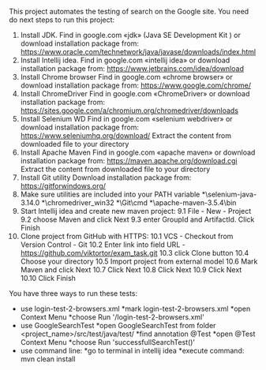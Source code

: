 This project automates the testing of search on the Google site.
You need do next steps to run this project:
1. Install JDK.
Find in google.com «jdk» (Java SE Development Kit ) or download installation package from: https://www.oracle.com/technetwork/java/javase/downloads/index.html
2. Install Intellij idea.
Find in google.com «intellij idea» or download installation package from: https://www.jetbrains.com/idea/download
3. Install Chrome browser
Find in google.com «chrome browser» or download installation package from: https://www.google.com/chrome/
4. Install ChromeDriver
Find in google.com «ChromeDriver» or download installation package from: https://sites.google.com/a/chromium.org/chromedriver/downloads
5. Install Selenium WD
Find in google.com «selenium webdriver» or download installation package from: https://www.seleniumhq.org/download/
Extract the content from downloaded file to your directory
6. Install Apache Maven
Find in google.com «apache maven» or download installation package from: https://maven.apache.org/download.cgi
Extract the content from downloaded file to your directory
7. Install Git utility
Download installation package from: https://gitforwindows.org/
8. Make sure utilities are included into your PATH variable
*<path to>\selenium-java-3.14.0
*<path to>\chromedriver_win32
*<path to>\Git\cmd
*<path to>\apache-maven-3.5.4\bin
9. Start Intellij idea and create new maven project:
9.1 File - New - Project
9.2 choose Maven and click Next
9.3 enter GroupId and ArtifactId. Click Finish
10. Clone project from GitHub with HTTPS:
10.1 VCS - Checkout from Version Control - Git
10.2 Enter link into field URL - https://github.com/viktortor/exam_task.git
10.3 click Clone button
10.4 Choose your directory
10.5 Import project from external model
10.6 Mark Maven and click Next
10.7 Click Next
10.8 Click Next
10.9 Click Next
10.10 Click Finish

You have three ways to run these tests:
- use login-test-2-browsers.xml
    *mark login-test-2-browsers.xml
    *open Context Menu
    *choose Run '<your path to file login-test-2-browsers.xml>/login-test-2-browsers.xml'
- use GoogleSearchTest
    *open GoogleSearchTest from folder <project_name>/src/test/java/test/
    *find annotation @Test
    *open @Test Context Menu
    *choose Run 'successfullSearchTest()'
- use command line:
    *go to terminal in intellij idea
    *execute command: mvn clean install



